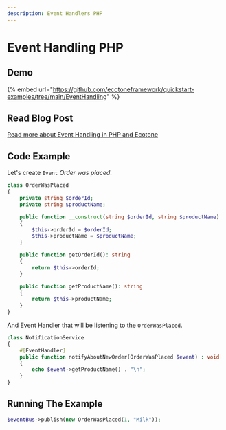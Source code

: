 ```yaml
---
description: Event Handlers PHP
---
```


# Event Handling PHP

## Demo

{% embed url="https://github.com/ecotoneframework/quickstart-examples/tree/main/EventHandling" %}

## Read Blog Post

[Read more about Event Handling in PHP and Ecotone](https://blog.ecotone.tech/event-handling-in-php/)

## Code Example

Let's create `Event` _Order was placed_.

```php
class OrderWasPlaced
{
    private string $orderId;
    private string $productName;

    public function __construct(string $orderId, string $productName)
    {
        $this->orderId = $orderId;
        $this->productName = $productName;
    }

    public function getOrderId(): string
    {
        return $this->orderId;
    }

    public function getProductName(): string
    {
        return $this->productName;
    }
}
```

&#x20;And Event Handler that will be listening to the `OrderWasPlaced`.

```php
class NotificationService
{
    #[EventHandler]
    public function notifyAboutNewOrder(OrderWasPlaced $event) : void
    {
        echo $event->getProductName() . "\n";
    }
}
```

## Running The Example

```php
$eventBus->publish(new OrderWasPlaced(1, "Milk"));
```

